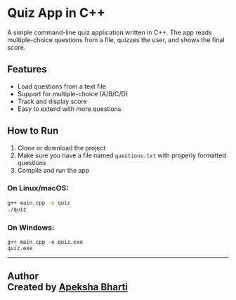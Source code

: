 # Quiz App in C++

A simple command-line quiz application written in C++. The app reads multiple-choice questions from a file, quizzes the user, and shows the final score.

## Features

- Load questions from a text file
- Support for multiple-choice (A/B/C/D)
- Track and display score
- Easy to extend with more questions

## How to Run

1. Clone or download the project
2. Make sure you have a file named `questions.txt` with properly formatted questions
3. Compile and run the app

### On Linux/macOS:
```bash
g++ main.cpp -o quiz
./quiz
```
### On Windows:
```
g++ main.cpp -o quiz.exe
quiz.exe
```
---
Author  
Created by [Apeksha Bharti](https://github.com/apeksha-118)
---

